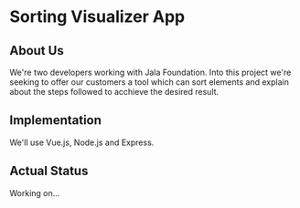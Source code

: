 # Sorting Visualizer App

## About Us

We're two developers working with Jala Foundation.
Into this project we're seeking to offer our customers a tool which can sort elements and explain about the steps followed to acchieve the desired result.

## Implementation

We'll use Vue.js, Node.js and Express.

## Actual Status

Working on...
